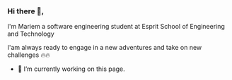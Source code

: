### Hi there 👋,

I'm Mariem a software engineering student at Esprit School of Engineering and Technology

I'am always ready to engage in a new adventures and take on new challenges 🔥🔥

- 🔭 I’m currently working on this page. 




